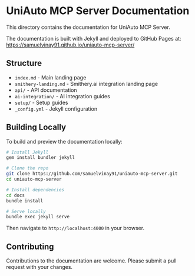 # UniAuto MCP Server Documentation

This directory contains the documentation for UniAuto MCP Server.

The documentation is built with Jekyll and deployed to GitHub Pages at: https://samuelvinay91.github.io/uniauto-mcp-server/

## Structure

- `index.md` - Main landing page
- `smithery-landing.md` - Smithery.ai integration landing page
- `api/` - API documentation
- `ai-integration/` - AI integration guides
- `setup/` - Setup guides
- `_config.yml` - Jekyll configuration

## Building Locally

To build and preview the documentation locally:

```bash
# Install Jekyll
gem install bundler jekyll

# Clone the repo
git clone https://github.com/samuelvinay91/uniauto-mcp-server.git
cd uniauto-mcp-server

# Install dependencies
cd docs
bundle install

# Serve locally
bundle exec jekyll serve
```

Then navigate to `http://localhost:4000` in your browser.

## Contributing

Contributions to the documentation are welcome. Please submit a pull request with your changes.